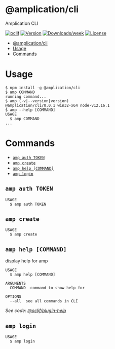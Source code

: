 # @amplication/cli

Amplication CLI

[![oclif](https://img.shields.io/badge/cli-oclif-brightgreen.svg)](https://oclif.io)
[![Version](https://img.shields.io/npm/v/@amplication/cli.svg)](https://npmjs.org/package/@amplication/cli)
[![Downloads/week](https://img.shields.io/npm/dw/@amplication/cli.svg)](https://npmjs.org/package/@amplication/cli)
[![License](https://img.shields.io/npm/l/@amplication/cli.svg)](https://github.com/noctifer20/cli/blob/master/package.json)

<!-- toc -->

- [@amplication/cli](#amplicationcli)
- [Usage](#usage)
- [Commands](#commands)
<!-- tocstop -->

# Usage

<!-- usage -->

```sh-session
$ npm install -g @amplication/cli
$ amp COMMAND
running command...
$ amp (-v|--version|version)
@amplication/cli/0.0.1 win32-x64 node-v12.16.1
$ amp --help [COMMAND]
USAGE
  $ amp COMMAND
...
```

<!-- usagestop -->

# Commands

<!-- commands -->

- [`amp auth TOKEN`](#amp-auth-token)
- [`amp create`](#amp-create)
- [`amp help [COMMAND]`](#amp-help-command)
- [`amp login`](#amp-login)

## `amp auth TOKEN`

```
USAGE
  $ amp auth TOKEN
```

## `amp create`

```
USAGE
  $ amp create
```

## `amp help [COMMAND]`

display help for amp

```
USAGE
  $ amp help [COMMAND]

ARGUMENTS
  COMMAND  command to show help for

OPTIONS
  --all  see all commands in CLI
```

_See code: [@oclif/plugin-help](https://github.com/oclif/plugin-help/blob/v3.2.2/src/commands/help.ts)_

## `amp login`

```
USAGE
  $ amp login
```

<!-- commandsstop -->
